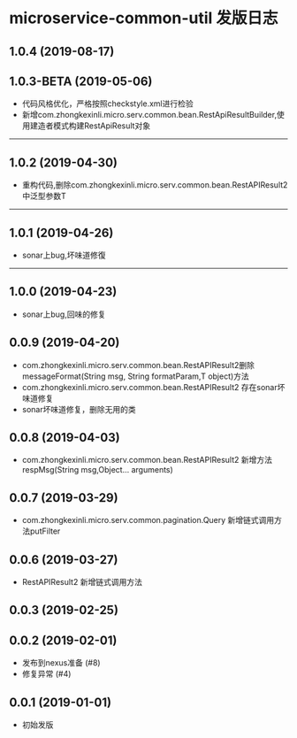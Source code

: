 microservice-common-util 发版日志
=======================

1.0.4 (2019-08-17)
------------------

 
1.0.3-BETA (2019-05-06)
------------------
 - 代码风格优化，严格按照checkstyle.xml进行检验
 - 新增com.zhongkexinli.micro.serv.common.bean.RestApiResultBuilder,使用建造者模式构建RestApiResult对象
 ------------------
1.0.2 (2019-04-30)
------------------
 - 重构代码,删除com.zhongkexinli.micro.serv.common.bean.RestAPIResult2中泛型参数T
 ------------------
1.0.1 (2019-04-26)
------------------
 - sonar上bug,坏味道修復
 ------------------
1.0.0 (2019-04-23)
------------------
 - sonar上bug,回味的修复
 
0.0.9 (2019-04-20)
------------------
 - com.zhongkexinli.micro.serv.common.bean.RestAPIResult2删除messageFormat(String msg, String formatParam,T object)方法
 - com.zhongkexinli.micro.serv.common.bean.RestAPIResult2 存在sonar坏味道修复
 - sonar坏味道修复，删除无用的类

0.0.8 (2019-04-03)
------------------
 - com.zhongkexinli.micro.serv.common.bean.RestAPIResult2 新增方法respMsg(String msg,Object... arguments)

0.0.7 (2019-03-29)
------------------
- com.zhongkexinli.micro.serv.common.pagination.Query 新增链式调用方法putFilter


0.0.6 (2019-03-27)
------------------
- RestAPIResult2 新增链式调用方法


0.0.3 (2019-02-25)
------------------


0.0.2 (2019-02-01)
------------------
- 发布到nexus准备 (#8)
- 修复异常 (#4)


0.0.1 (2019-01-01)
------------------
- 初始发版
